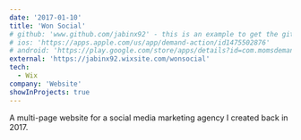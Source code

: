 ```yaml
---
date: '2017-01-10'
title: 'Won Social'
# github: 'www.github.com/jabinx92' - this is an example to get the github icon to show in your project example
# ios: 'https://apps.apple.com/us/app/demand-action/id1475502876'
# android: 'https://play.google.com/store/apps/details?id=com.momsdemandaction.app'
external: 'https://jabinx92.wixsite.com/wonsocial'
tech:
  - Wix
company: 'Website'
showInProjects: true
---
```


A multi-page website for a social media marketing agency I created back in 2017.
